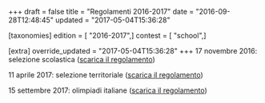 +++
draft = false
title = "Regolamenti 2016-2017"
date = "2016-09-28T12:48:45"
updated = "2017-05-04T15:36:28"

[taxonomies]
edition = [ "2016-2017",]
contest = [ "school",]

[extra]
override_updated = "2017-05-04T15:36:28"
+++
17 novembre 2016: selezione scolastica ([scarica il regolamento](/oldsite/120/OII-RegSelScolastica_2016.pdf))

11 aprile 2017: selezione territoriale ([scarica il regolamento](/oldsite/120/OII-RegSelTerritoriale_2017.pdf))

15 settembre 2017: olimpiadi italiane ([scarica il regolamento](/oldsite/120/OII-Regolamento_OII_2017.pdf))
